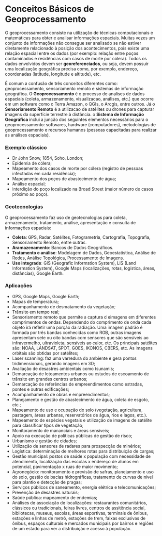 # Conceitos Básicos de Geoprocessamento

O geoprocessamento consiste na utilização de técnicas computacionais e matemáticas para obter e analisar informações espaciais. Muitas vezes um conjunto de informações não consegue ser analisado se não estiver diretamente relacionado à posição dos acontecimentos, pois existe uma relação espacial entre os dados (por exemplo: relação entre poços contaminados e residências com casos de morte por cólera). Todos os dados envolvidos devem ser **georeferenciados**, ou seja, devem possuir uma localização geográfica precisa como, por exemplo, endereço, coordenadas (latitude, longitude e altitude), etc. 

É comum a confusão de três conceitos diferentes como: geoprocessamento, sensoriamento remoto e sistemas de informação geográfica. O **Geoprocessamento** é o processo de analises de dados espaciais (coleta, armazenamento, visualizacao, análises, etc.) que ocorre em um software como o Terra Amazon, o QGIs, o Arcgis, entre outros. Já o **Sensoriamento Remoto** é a utilizacao de satélites ou drones para capturar imagens da superfície terrestre à distância. o **Sistema de Informação Geográfica** inclui a junção dos seguintes elementos necessários para o geoprocessamento: softwares, hardware (computadores), metodologias de geoprocessamento e recursos humanos (pessoas capacitadas para realizar as análises espaciais). 

### Exemplo clássico

- Dr John Snow, 1854, Soho, London;
- Epidemia de cólera;
- Mapeamento dos casos de morte por cólera (registro de pessoas infectadas em cada residência);
- Mapeamento dos poços de abastecimento de água;
- Análise espacial;
- Interdição do poço localizado na Broad Street (maior número de casos próximo ao poço).

### Geotecnologias

O geoprocessamento faz uso de geotecnologias para coleta, armazenamento, tratamento, análise, apresentação e consulta de informações espaciais:

- **Coleta**: GPS, Radar, Satélites, Fotogrametria, Cartografia, Topografia, Sensoriamento Remoto, entre outras.
- **Aramazenamento**: Bancos de Dados Geográficos.
- **Tratamento e análise**: Modelagem de Dados, Geoestatística, Análise de Redes, Análise Topológica, Processamento de Imagens.
- **Uso integrado**: GIS (Geografic Information System), LIS (Land Information System), Google Maps (localizações, rotas, logística, áreas, distâncias), Google Earth.

### Aplicações

- GPS, Google Maps, Google Earth;
- Mapas de temperatura;
- Acompanhamento de desmatamento da vegetação;
- Trânsito em tempo real;
- Sensoriamento remoto que permite a captura d eimagens em diferentes comprimentos de ondas. Dependendo do comprimento de onda cada objeto irá refletir uma porção da radiação. Uma imagem padrão é formada por três bandas conhecidas como RGB, outras imagens apresentam sete ou oito bandas com sensores que são sensíveis ao infravermelho, ultravioleta, sensíveis ao calor, etc. Os principais satélites são: NOAA, LANDSAT, SPOT, GOES, IKONOS, CBERS, etc. As imagens orbitais são obtidas por satélites;
- Laser scanning: faz uma varredura do ambiente e gera pontos tridimensionais, gerando imagens em 3D;
- Avaliação de desastres ambientais como tsunamis;
- Demarcação de loteamentos urbanos ou estudos de escoamento de trânsito em grandes centros urbanos;
- Demarcação de referências de empreendimentos como estradas, pontes e outras edificações;
- Acompanhamento de obras e empreendimentos;
- Planejamento e gestão de abastecimento de água, coleta de esgoto, etc.;
- Mapeamento de uso e ocupação do solo (vegetação, agricultura, pastagem, áreas urbanas, reservatórios de água, rios e lagos, etc.).
- Mapeamento de espécies vegetais e utilização de imagens de satélite para classificar tipos de vegetação;
- Monitoramento de mananciais e áreas sensíveis;
- Apoio na execução de políticas públicas de gestão de risco;
- Urbanismo e gestão de cidades;
- Utilização de sensores de radares para prospecção de minérios;
- Logística: determinação de melhores rotas para distribuição de cargas;
- Gestão municipal: postos de saúde x população com necessidade de atendimento, localização das escolas x endereço de alunos em potencial, pavimentação x ruas de maior movimento;
- Agronegócio: monitoramento e previsão de safras, planejamento e uso do solo, gestão de bacias hidrográficas, tratamento de curvas de nível para plantio e detecção de pragas;
- Serviços públicos de saneamento, energia elétrica e telecomunicações;
- Prevenção de desastres naturais;
- Saúde pública: mapeamento de endemias;
- Análises de associação de localizações: restaurantes comunitários, clássicos ou tradicionais, feiras livres, centros de assitência social, bibliotecas, museus, escolas, áreas esportivas, terminais de ônibus, estações e linhas de metrô, estações de trem, faixas exclusivas de ônibus, espaços culturais e mercados municipais por bairros e regiões de um estado para ver a distribuição e acesso à população.
